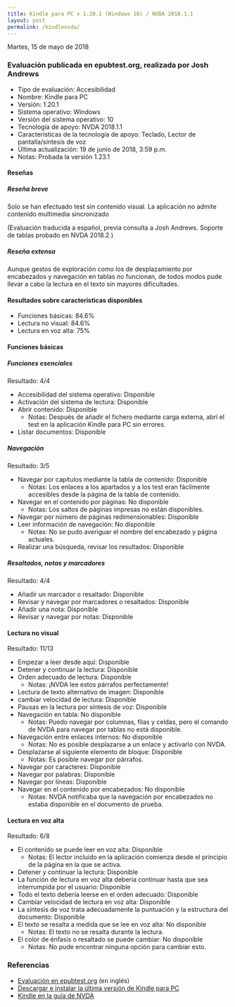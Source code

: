 ```yaml
---
title: Kindle para PC v 1.20.1 (Windows 10) / NVDA 2018.1.1 
layout: post
permalink: /kindlenvda/
---
```


<footer>Martes, 15 de mayo de 2018</footer>

###  Evaluación publicada en epubtest.org, realizada por Josh Andrews ###

- Tipo de evaluación: Accesibilidad
- Nombre: Kindle para PC
- Versión: 1.20.1
- Sistema operativo: Windows
- Versión del sistema operativo: 10
- Tecnología de apoyo: NVDA 2018.1.1
- Características de la tecnología de apoyo: Teclado, Lector de pantalla/síntesis de voz
- Última actualización: 19 de junio de 2018, 3:59 p.m.
- Notas: Probada la versión 1.23.1

#### Reseñas ####

##### Reseña breve #####

Solo se han efectuado test sin contenido visual. La aplicación no admite contenido multimedia sincronizado

(Evaluación traducida a español, previa consulta a Josh Andrews. Soporte de tablas probado en NVDA 2018.2.)

##### Reseña extensa #####

Aunque gestos de exploración como los de desplazamiento por encabezados y navegación en tablas no funcionan, de todos modos pude llevar a cabo la lectura en el texto sin mayores dificultades.

#### Resultados sobre características disponibles ####

- Funciones básicas: 84.6%
- Lectura no visual: 84.6%
- Lectura en voz alta: 75%

#### Funciones básicas ####

##### Funciones esenciales #####

Resultado: 4/4

- Accesibilidad del sistema operativo: Disponible
- Activación del sistema de lectura: Disponible
- Abrir contenido: Disponible
	- Notas: Después de añadir el fichero mediante carga externa, abrí el test en la aplicación Kindle para PC sin errores.
- Listar documentos: Disponible

##### Navegación #####

Resultado: 3/5

- Navegar por capítulos mediante la tabla de contenido: Disponible
	- Notas: Los enlaces a los apartados y a los test eran fácilmente accesibles desde la página de la tabla de contenido.
- Navegar en el contenido por páginas: No disponible
	- Notas: Los saltos de páginas impresas no están disponibles.
- Navegar por número de páginas redimensionables: Disponible
- Leer información de navegación: No disponible
	- Notas: No se pudo averiguar el nombre del encabezado y página actuales.
- Realizar una búsqueda, revisar los resultados: Disponible

##### Resaltados, notas y marcadores #####

Resultado: 4/4

- Añadir un marcador o resaltado: Disponible
- Revisar y navegar por marcadores o resaltados: Disponible
- Añadir una nota: Disponible
- Revisar y navegar por notas: Disponible

#### Lectura no visual ####

Resultado: 11/13

- Empezar a leer desde aquí: Disponible
- Detener y continuar la lectura: Disponible
- Orden adecuado de lectura: Disponible
	- Notas: ¡NVDA lee estos párrafos perfectamente!
- Lectura de texto alternativo de imagen: Disponible
- cambiar velocidad de lectura: Disponible
- Pausas en la lectura por síntesis de voz: Disponible
- Navegación en tabla: No disponible
	- Notas: Puedo navegar por columnas, filas y celdas, pero el comando de NVDA para navegar por tablas no está disponible.
- Navegación entre enlaces internos: No disponible
	- Notas: No es posible desplazarse a un enlace y activarlo con NVDA.
- Desplazarse al siguiente elemento de bloque: Disponible
	- Notas: Es posible navegar por párrafos.
- Navegar por caracteres: Disponible
- Navegar por palabras: Disponible
- Navegar por líneas: Disponible
- Navegar en el contenido por encabezados: No disponible
	- Notas: NVDA notificaba que la navegación por encabezados no estaba disponible en el documento de prueba.

#### Lectura en voz alta ####

Resultado: 6/8

- El contenido se puede leer en voz alta: Disponible
	- Notas: El lector incluido en la aplicación comienza desde el principio de la página en la que se activa.
- Detener y continuar la lectura: Disponible
- La función de lectura en voz alta debería continuar hasta que sea interrumpida por el usuario: Disponible
- Todo el texto debería leerse en el orden adecuado: Disponible
- Cambiar velocidad de lectura en voz alta: Disponible
- La síntesis de voz trata adecuadamente la puntuación y la estructura del documento: Disponible
- El texto se resalta a medida que se lee en voz alta: No disponible
	- Notas: El texto no se resalta durante la lectura.
- El color de énfasis o resaltado se puede cambiar: No disponible
	- Notas: No pude encontrar ninguna opción para cambiar esto.

### Referencias ###

- [Evaluación en epubtest.org](http://epubtest.org/evaluation/456/) (en inglés)
- [Descargar e instalar la última versión de Kindle para PC](https://www.amazon.es/gp/help/customer/display.html?nodeId=201245960)
- [Kindle en la guía de NVDA](https://nvdaes.github.io/userGuide.html#Kindle)
